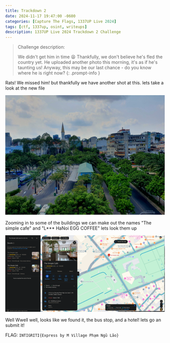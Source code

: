 ```yaml
---
title: Trackdown 2
date: 2024-11-17 19:47:00 -0600
categories: [Capture The Flags, 1337UP Live 2024]
tags: [ctf, 1337up, osint, writeups]
description: 1337UP Live 2024 Trackdown 2 Challenge
---
```


> Challenge description:
>
> We didn't get him in time 😫 Thankfully, we don't believe he's fled the country yet. He uploaded another photo this morning, it's as if he's taunting us! Anyway, this may be our last chance - do you know where he is right now?
{: .prompt-info }

Rats! We missed him! but thankfully we have another shot at this. lets take a look at the new file

![](/assets/img/1337up-2024/trackdown2/trackdown2.jpg)

Zooming in to some of the buildings we can make out the names "The simple cafe" and "L*** HaNoi EGG COFFEE" lets look them up

![](/assets/img/1337up-2024/trackdown2/image1.png) 

Well Wwell well, looks like we found it, the bus stop, and a hotel! lets go an submit it!

FLAG: `INTIGRITI{Express by M Village Phạm Ngũ Lão}`
